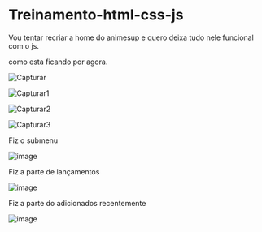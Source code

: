 # Treinamento-html-css-js
Vou tentar recriar a home do animesup e quero deixa tudo nele funcional com o js.

como esta ficando por agora.
   
   ![Capturar](https://user-images.githubusercontent.com/96635752/162526611-13350b9a-93be-43cf-9072-f6c789b83b35.PNG)

   ![Capturar1](https://user-images.githubusercontent.com/96635752/162526653-fe311307-5d9d-4e06-b5d4-31abc243c3af.PNG)


   ![Capturar2](https://user-images.githubusercontent.com/96635752/162526722-8c521018-d6c8-469c-baf1-5a46cd6de3d7.PNG)

   ![Capturar3](https://user-images.githubusercontent.com/96635752/162526949-0db5c5f0-3921-4cd9-ba83-ae879d6eb339.PNG)

Fiz o submenu

  ![image](https://user-images.githubusercontent.com/96635752/162581722-0747e707-a41b-4327-981c-5f54c55e0c70.png)
  
Fiz a parte de lançamentos
  
  ![image](https://user-images.githubusercontent.com/96635752/162593009-c76ddcdc-ce46-419c-88fa-a27934b25adc.png)

Fiz a parte do adicionados recentemente
   
   ![image](https://user-images.githubusercontent.com/96635752/162649742-77008db4-b688-41f3-931f-1459dd3155a5.png)


